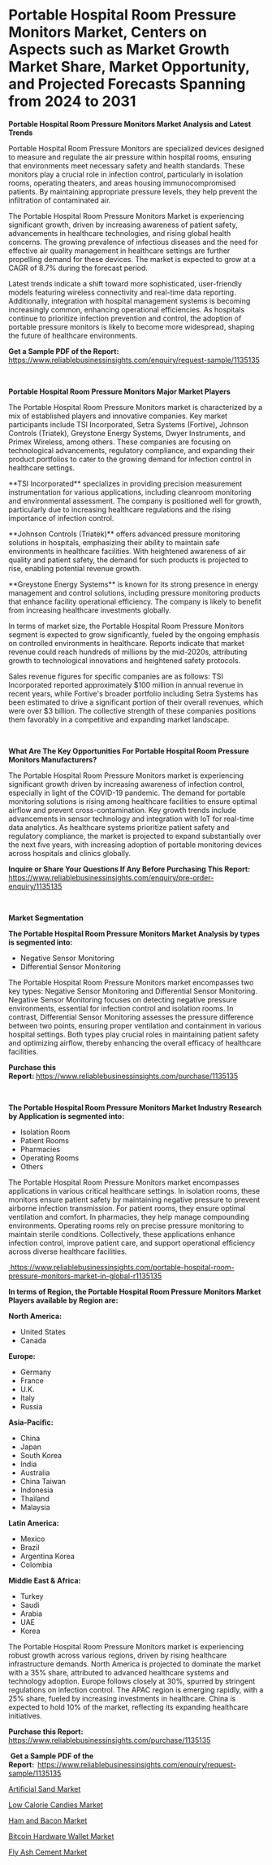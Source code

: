 <p><h1>Portable Hospital Room Pressure Monitors Market, Centers on Aspects such as Market Growth Market Share, Market Opportunity, and Projected Forecasts Spanning from 2024 to 2031</h1></p><p><strong>Portable Hospital Room Pressure Monitors Market Analysis and Latest Trends</strong></p>
<p><p>Portable Hospital Room Pressure Monitors are specialized devices designed to measure and regulate the air pressure within hospital rooms, ensuring that environments meet necessary safety and health standards. These monitors play a crucial role in infection control, particularly in isolation rooms, operating theaters, and areas housing immunocompromised patients. By maintaining appropriate pressure levels, they help prevent the infiltration of contaminated air.</p><p>The Portable Hospital Room Pressure Monitors Market is experiencing significant growth, driven by increasing awareness of patient safety, advancements in healthcare technologies, and rising global health concerns. The growing prevalence of infectious diseases and the need for effective air quality management in healthcare settings are further propelling demand for these devices. The market is expected to grow at a CAGR of 8.7% during the forecast period. </p><p>Latest trends indicate a shift toward more sophisticated, user-friendly models featuring wireless connectivity and real-time data reporting. Additionally, integration with hospital management systems is becoming increasingly common, enhancing operational efficiencies. As hospitals continue to prioritize infection prevention and control, the adoption of portable pressure monitors is likely to become more widespread, shaping the future of healthcare environments.</p></p>
<p><strong>Get a Sample PDF of the Report:&nbsp;</strong> <a href="https://www.reliablebusinessinsights.com/enquiry/request-sample/1135135?utm_campaign=75&utm_medium=2&utm_source=Github&utm_content=ia&utm_term=09102024&utm_id=portable-hospital-room-pressure-monitors">https://www.reliablebusinessinsights.com/enquiry/request-sample/1135135</a></p>
<p>&nbsp;</p>
<p><strong>Portable Hospital Room Pressure Monitors Major Market Players</strong></p>
<p><p>The Portable Hospital Room Pressure Monitors market is characterized by a mix of established players and innovative companies. Key market participants include TSI Incorporated, Setra Systems (Fortive), Johnson Controls (Triatek), Greystone Energy Systems, Dwyer Instruments, and Primex Wireless, among others. These companies are focusing on technological advancements, regulatory compliance, and expanding their product portfolios to cater to the growing demand for infection control in healthcare settings.</p><p>**TSI Incorporated** specializes in providing precision measurement instrumentation for various applications, including cleanroom monitoring and environmental assessment. The company is positioned well for growth, particularly due to increasing healthcare regulations and the rising importance of infection control.</p><p>**Johnson Controls (Triatek)** offers advanced pressure monitoring solutions in hospitals, emphasizing their ability to maintain safe environments in healthcare facilities. With heightened awareness of air quality and patient safety, the demand for such products is projected to rise, enabling potential revenue growth.</p><p>**Greystone Energy Systems** is known for its strong presence in energy management and control solutions, including pressure monitoring products that enhance facility operational efficiency. The company is likely to benefit from increasing healthcare investments globally.</p><p>In terms of market size, the Portable Hospital Room Pressure Monitors segment is expected to grow significantly, fueled by the ongoing emphasis on controlled environments in healthcare. Reports indicate that market revenue could reach hundreds of millions by the mid-2020s, attributing growth to technological innovations and heightened safety protocols.</p><p>Sales revenue figures for specific companies are as follows: TSI Incorporated reported approximately $100 million in annual revenue in recent years, while Fortive's broader portfolio including Setra Systems has been estimated to drive a significant portion of their overall revenues, which were over $3 billion. The collective strength of these companies positions them favorably in a competitive and expanding market landscape.</p></p>
<p>&nbsp;</p>
<p><strong>What Are The Key Opportunities For Portable Hospital Room Pressure Monitors Manufacturers?</strong></p>
<p><p>The Portable Hospital Room Pressure Monitors market is experiencing significant growth driven by increasing awareness of infection control, especially in light of the COVID-19 pandemic. The demand for portable monitoring solutions is rising among healthcare facilities to ensure optimal airflow and prevent cross-contamination. Key growth trends include advancements in sensor technology and integration with IoT for real-time data analytics. As healthcare systems prioritize patient safety and regulatory compliance, the market is projected to expand substantially over the next five years, with increasing adoption of portable monitoring devices across hospitals and clinics globally.</p></p>
<p><strong>Inquire or Share Your Questions If Any Before Purchasing This Report:</strong> <a href="https://www.reliablebusinessinsights.com/enquiry/pre-order-enquiry/1135135?utm_campaign=75&utm_medium=2&utm_source=Github&utm_content=ia&utm_term=09102024&utm_id=portable-hospital-room-pressure-monitors">https://www.reliablebusinessinsights.com/enquiry/pre-order-enquiry/1135135</a></p>
<p>&nbsp;</p>
<p><strong>Market Segmentation</strong></p>
<p><strong>The Portable Hospital Room Pressure Monitors Market Analysis by types is segmented into:</strong></p>
<p><ul><li>Negative Sensor Monitoring</li><li>Differential Sensor Monitoring</li></ul></p>
<p><p>The Portable Hospital Room Pressure Monitors market encompasses two key types: Negative Sensor Monitoring and Differential Sensor Monitoring. Negative Sensor Monitoring focuses on detecting negative pressure environments, essential for infection control and isolation rooms. In contrast, Differential Sensor Monitoring assesses the pressure difference between two points, ensuring proper ventilation and containment in various hospital settings. Both types play crucial roles in maintaining patient safety and optimizing airflow, thereby enhancing the overall efficacy of healthcare facilities.</p></p>
<p><strong>Purchase this Report:&nbsp;</strong><a href="https://www.reliablebusinessinsights.com/purchase/1135135?utm_campaign=75&utm_medium=2&utm_source=Github&utm_content=ia&utm_term=09102024&utm_id=portable-hospital-room-pressure-monitors">https://www.reliablebusinessinsights.com/purchase/1135135</a></p>
<p>&nbsp;</p>
<p><strong>The Portable Hospital Room Pressure Monitors Market Industry Research by Application is segmented into:</strong></p>
<p><ul><li>Isolation Room</li><li>Patient Rooms</li><li>Pharmacies</li><li>Operating Rooms</li><li>Others</li></ul></p>
<p><p>The Portable Hospital Room Pressure Monitors market encompasses applications in various critical healthcare settings. In isolation rooms, these monitors ensure patient safety by maintaining negative pressure to prevent airborne infection transmission. For patient rooms, they ensure optimal ventilation and comfort. In pharmacies, they help manage compounding environments. Operating rooms rely on precise pressure monitoring to maintain sterile conditions. Collectively, these applications enhance infection control, improve patient care, and support operational efficiency across diverse healthcare facilities.</p></p>
<p><a href="https://www.reliablebusinessinsights.com/portable-hospital-room-pressure-monitors-market-in-global-r1135135?utm_campaign=75&utm_medium=2&utm_source=Github&utm_content=ia&utm_term=09102024&utm_id=portable-hospital-room-pressure-monitors">&nbsp;https://www.reliablebusinessinsights.com/portable-hospital-room-pressure-monitors-market-in-global-r1135135</a></p>
<p><strong>In terms of Region, the Portable Hospital Room Pressure Monitors Market Players available by Region are:</strong></p>
<p>
    <p> <strong> North America: </strong>
        <ul>
            <li>United States</li>
            <li>Canada</li>
        </ul>
        </p> 
    <p> <strong> Europe: </strong>
        <ul>
            <li>Germany</li>
            <li>France</li>
            <li>U.K.</li>
            <li>Italy</li>
            <li>Russia</li>
        </ul>
        </p> 
    <p> <strong> Asia-Pacific: </strong>
        <ul>
            <li>China</li>
            <li>Japan</li>
            <li>South Korea</li>
            <li>India</li>
            <li>Australia</li>
            <li>China Taiwan</li>
            <li>Indonesia</li>
            <li>Thailand</li>
            <li>Malaysia</li>
        </ul>
        </p> 
    <p> <strong> Latin America: </strong>
        <ul>
            <li>Mexico</li>
            <li>Brazil</li>
            <li>Argentina Korea</li>
            <li>Colombia</li>
        </ul>
        </p> 
    <p> <strong> Middle East & Africa: </strong>
        <ul>
            <li>Turkey</li>
            <li>Saudi</li>
            <li>Arabia</li>
            <li>UAE</li>
            <li>Korea</li>
        </ul>
    </p>
    </p>
<p><p>The Portable Hospital Room Pressure Monitors market is experiencing robust growth across various regions, driven by rising healthcare infrastructure demands. North America is projected to dominate the market with a 35% share, attributed to advanced healthcare systems and technology adoption. Europe follows closely at 30%, spurred by stringent regulations on infection control. The APAC region is emerging rapidly, with a 25% share, fueled by increasing investments in healthcare. China is expected to hold 10% of the market, reflecting its expanding healthcare initiatives.</p></p>
<p><strong>Purchase this Report: </strong><a href="https://www.reliablebusinessinsights.com/purchase/1135135?utm_campaign=75&utm_medium=2&utm_source=Github&utm_content=ia&utm_term=09102024&utm_id=portable-hospital-room-pressure-monitors">https://www.reliablebusinessinsights.com/purchase/1135135</a></p>
<p>&nbsp;<strong>Get a Sample PDF of the Report:&nbsp;&nbsp;</strong><a href="https://www.reliablebusinessinsights.com/enquiry/request-sample/1135135?utm_campaign=75&utm_medium=2&utm_source=Github&utm_content=ia&utm_term=09102024&utm_id=portable-hospital-room-pressure-monitors">https://www.reliablebusinessinsights.com/enquiry/request-sample/1135135</a></p>
<p><strong></strong></p>
<p><p><a href="https://www.linkedin.com/pulse/artificial-sand-market-shifts-strategic-analysis-2024-2031-proposis-mhnxf?utm_campaign=75&utm_medium=2&utm_source=Github&utm_content=ia&utm_term=09102024&utm_id=portable-hospital-room-pressure-monitors">Artificial Sand Market</a></p><p><a href="https://issuu.com/reportprime-2/docs/low-calorie-candies-market-size-203_d751667be80e86?utm_campaign=75&utm_medium=2&utm_source=Github&utm_content=ia&utm_term=09102024&utm_id=portable-hospital-room-pressure-monitors">Low Calorie Candies Market</a></p><p><a href="https://issuu.com/reportprime-2/docs/ham-and-bacon-market-size-2030.pptx_293a7d60ca8454?utm_campaign=75&utm_medium=2&utm_source=Github&utm_content=ia&utm_term=09102024&utm_id=portable-hospital-room-pressure-monitors">Ham and Bacon Market</a></p><p><a href="https://github.com/foardslkuninv/Market-Research-Report-List-1/blob/main/bitcoin-hardware-wallet-market.md?utm_campaign=75&utm_medium=2&utm_source=Github&utm_content=ia&utm_term=09102024&utm_id=portable-hospital-room-pressure-monitors">Bitcoin Hardware Wallet Market</a></p><p><a href="https://www.linkedin.com/pulse/fly-ash-cement-market-trends-focusing-insight-forecast-analysis-m3inf?utm_campaign=75&utm_medium=2&utm_source=Github&utm_content=ia&utm_term=09102024&utm_id=portable-hospital-room-pressure-monitors">Fly Ash Cement Market</a></p></p>